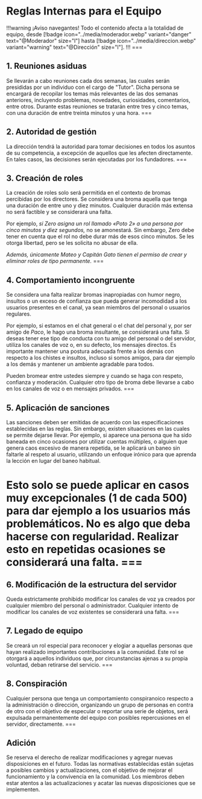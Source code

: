 # Reglas Internas para el Equipo
!!!warning ¡Aviso navegantes!
Todo el contenido afecta a la totalidad de equipo, desde [!badge icon="../media/moderador.webp" variant="danger" text="@Moderador" size="l"] hasta [!badge icon="../media/direccion.webp" variant="warning" text="@Dirección" size="l"].
!!!
=== <h2>1. Reuniones asiduas</h2>
Se llevarán a cabo reuniones cada dos semanas, las cuales serán presididas por un individuo con el cargo de "Tutor". Dicha persona se encargará de recopilar los temas más relevantes de las dos semanas anteriores, incluyendo problemas, novedades, curiosidades, comentarios, entre otros. Durante estas reuniones se tratarán entre tres y cinco temas, con una duración de entre treinta minutos y una hora.
=== <h2>2. Autoridad de gestión</h2>
La dirección tendrá la autoridad para tomar decisiones en todos los asuntos de su competencia, a excepción de aquellos que les afecten directamente. En tales casos, las decisiones serán ejecutadas por los fundadores.
=== <h2>3. Creación de roles</h2>
La creación de roles solo será permitida en el contexto de bromas percibidas por los directores. Se considera una broma aquella que tenga una duración de entre uno y diez minutos. Cualquier duración más extensa no será factible y se considerará una falta.

Por ejemplo, *si Zero asigna un rol llamado «Poto 2» a una persona por cinco minutos y diez segundos,* no se amonestará. Sin embargo, Zero debe tener en cuenta que el rol no debe durar más de esos cinco minutos. Se les otorga libertad, pero se les solicita no abusar de ella.

*Además, únicamente Mateo y Capitán Gato tienen el permiso de crear y eliminar roles de tipo permanente.*
=== <h2>4. Comportamiento incongruente</h2>
Se considera una falta realizar bromas inapropiadas con humor negro, insultos o un exceso de confianza que pueda generar incomodidad a los usuarios presentes en el canal, ya sean miembros del personal o usuarios regulares.

Por ejemplo, si estamos en el chat general o el chat del personal y, por ser amigo de *Paco*, le hago una broma insultante, se considerará una falta. Si deseas tener ese tipo de conducta con tu amigo del personal o del servidor, utiliza los canales de voz o, en su defecto, los mensajes directos. Es importante mantener una postura adecuada frente a los demás con respecto a los chistes e insultos, incluso si somos amigos, para dar ejemplo a los demás y mantener un ambiente agradable para todos.

Pueden bromear entre ustedes siempre y cuando se haga con respeto, confianza y moderación. Cualquier otro tipo de broma debe llevarse a cabo en los canales de voz o en mensajes privados.
=== <h2>5. Aplicación de sanciones</h2>
Las sanciones deben ser emitidas de acuerdo con las especificaciones establecidas en las reglas. Sin embargo, existen situaciones en las cuales se permite dejarse llevar. Por ejemplo, si aparece una persona que ha sido baneada en cinco ocasiones por utilizar cuentas múltiples, o alguien que genera caos excesivo de manera repetida, se le aplicará un baneo sin faltarle al respeto al usuario, utilizando un enfoque irónico para que aprenda la lección en lugar del baneo habitual.

Esto solo se puede aplicar en casos muy excepcionales (1 de cada 500) para dar ejemplo a los usuarios más problemáticos. No es algo que deba hacerse con regularidad. Realizar esto en repetidas ocasiones se considerará una falta.
=== <h2>6. Modificación de la estructura del servidor</h2>
Queda estrictamente prohibido modificar los canales de voz ya creados por cualquier miembro del personal o administrador. Cualquier intento de modificar los canales de voz existentes se considerará una falta.
=== <h2>7. Legado de equipo</h2>
Se creará un rol especial para reconocer y elogiar a aquellas personas que hayan realizado importantes contribuciones a la comunidad. Este rol se otorgará a aquellos individuos que, por circunstancias ajenas a su propia voluntad, deban retirarse del servicio.
=== <h2>8. Conspiración</h2>
Cualquier persona que tenga un comportamiento conspiranoico respecto a la administración o dirección, organizando un grupo de personas en contra de otro con el objetivo de especular o reportar una serie de objetos, será expulsada permanentemente del equipo con posibles repercusiones en el servidor, directamente.
=== <h2>Adición</h2>
Se reserva el derecho de realizar modificaciones y agregar nuevas disposiciones en el futuro. Todas las normativas establecidas están sujetas a posibles cambios y actualizaciones, con el objetivo de mejorar el funcionamiento y la convivencia en la comunidad. Los miembros deben estar atentos a las actualizaciones y acatar las nuevas disposiciones que se implementen.
===